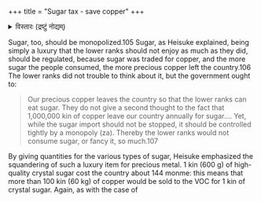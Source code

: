 +++
title = "Sugar tax - save copper"
+++

<details><summary>विस्तारः (द्रष्टुं नोद्यम्)</summary>

Kudo Heisuke
</details>


Sugar, too, should be monopolized.105 Sugar, as Heisuke explained, being simply a luxury that the lower ranks should not enjoy as much as they did, should be regulated, because sugar was traded for copper, and the more sugar the people consumed, the more precious copper left the country.106 The lower ranks did not trouble to think about it, but the government ought to:

> Our precious copper leaves the country so that the lower ranks can eat sugar. They do not give a second thought to the fact that 1,000,000 kin of copper leave our country annually for sugar.... Yet, while the sugar import should not be stopped, it should be controlled tightly by a monopoly (za). Thereby the lower ranks would not consume sugar, or fancy it, so much.107

By giving quantities for the various types of sugar, Heisuke emphasized the squandering of such a luxury item for precious metal. 1 kin (600 g) of high-quality crystal sugar cost the country about 144 monme: this means that more than 100 kin (60 kg) of copper would be sold to the VOC for 1 kin of crystal sugar. Again, as with the case of